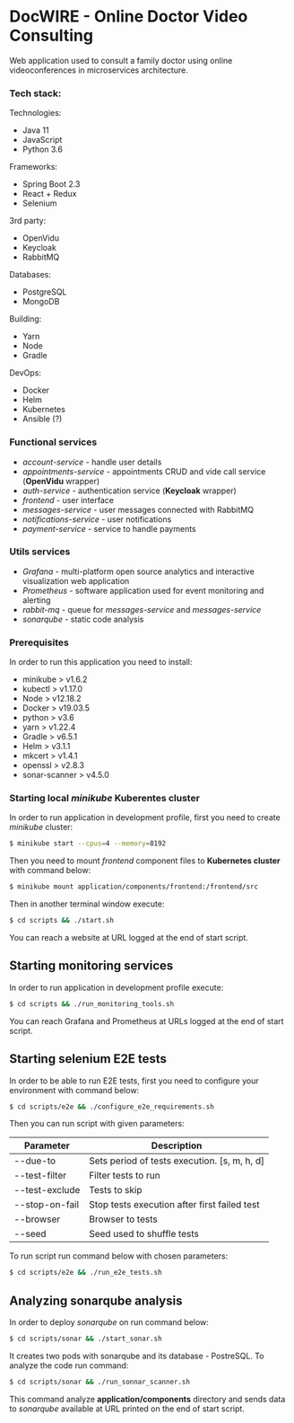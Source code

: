 # DocWIRE - Online Doctor Video Consulting 

Web application used to consult a family doctor using online videoconferences in microservices architecture.

### Tech stack:

Technologies:
- Java 11
- JavaScript
- Python 3.6

Frameworks:
- Spring Boot 2.3 
- React + Redux
- Selenium

3rd party:
- OpenVidu
- Keycloak
- RabbitMQ

Databases:
- PostgreSQL
- MongoDB

Building:
- Yarn
- Node
- Gradle

DevOps:
- Docker
- Helm
- Kubernetes
- Ansible (?)

### Functional services
- *account-service* - handle user details
- *appointments-service* - appointments CRUD and vide call service (**OpenVidu** wrapper)
- *auth-service* - authentication service (**Keycloak** wrapper)
- *frontend* - user interface
- *messages-service* - user messages connected with RabbitMQ
- *notifications-service* - user notifications
- *payment-service* - service to handle payments

### Utils services
- *Grafana* - multi-platform open source analytics and interactive visualization web application
- *Prometheus* - software application used for event monitoring and alerting
- *rabbit-mq* - queue for *messages-service* and *messages-service*
- *sonarqube* - static code analysis

### Prerequisites
In order to run this application you need to install:

- minikube > v1.6.2
- kubectl > v1.17.0
- Node > v12.18.2
- Docker > v19.03.5
- python > v3.6
- yarn > v1.22.4
- Gradle > v6.5.1
- Helm > v3.1.1
- mkcert > v1.4.1
- openssl > v2.8.3
- sonar-scanner > v4.5.0

### Starting local *minikube* Kuberentes cluster
In order to run application in development profile, first you need to create *minikube* cluster:

```sh
$ minikube start --cpus=4 --memory=8192
```

Then you need to mount *frontend* component files to **Kubernetes cluster** with command below:

```sh
$ minikube mount application/components/frontend:/frontend/src
```

Then in another terminal window execute:

```sh
$ cd scripts && ./start.sh
```

You can reach a website at URL logged at the end of start script.

## Starting monitoring services

In order to run application in development profile execute:

```sh
$ cd scripts && ./run_monitoring_tools.sh
```

You can reach Grafana and Prometheus at URLs logged at the end of start script.

## Starting selenium E2E tests

In order to be able to run E2E tests, first you need to configure your environment with command below:

```sh
$ cd scripts/e2e && ./configure_e2e_requirements.sh
```

Then you can run script with given parameters:

| Parameter      | Description |
| -------------- | ------------- |
| --due-to       | Sets period of tests execution. [s, m, h, d]  |
| --test-filter  | Filter tests to run |
| --test-exclude | Tests to skip |
| --stop-on-fail | Stop tests execution after first failed test |
| --browser      | Browser to tests |
| --seed         | Seed used to shuffle tests |

To run script run command below with chosen parameters:

```sh
$ cd scripts/e2e && ./run_e2e_tests.sh
```

## Analyzing sonarqube analysis

In order to deploy *sonarqube* on run command below:

```sh
$ cd scripts/sonar && ./start_sonar.sh
```

It creates two pods with sonarqube and its database - PostreSQL. To analyze the code run command: 

```sh
$ cd scripts/sonar && ./run_sonnar_scanner.sh
```

This command analyze **application/components** directory and sends data to *sonarqube* available at URL printed on the end of start script.